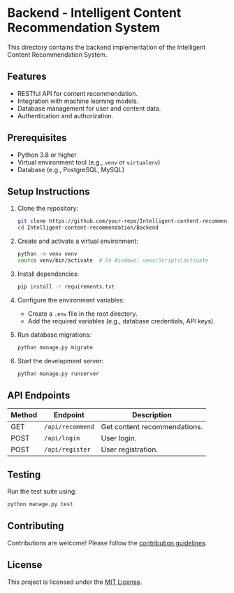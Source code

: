 # Backend - Intelligent Content Recommendation System

This directory contains the backend implementation of the Intelligent Content Recommendation System.

## Features
- RESTful API for content recommendation.
- Integration with machine learning models.
- Database management for user and content data.
- Authentication and authorization.

## Prerequisites
- Python 3.8 or higher
- Virtual environment tool (e.g., `venv` or `virtualenv`)
- Database (e.g., PostgreSQL, MySQL)

## Setup Instructions
1. Clone the repository:
    ```bash
    git clone https://github.com/your-repo/Intelligent-content-recommendation.git
    cd Intelligent-content-recommendation/Backend
    ```

2. Create and activate a virtual environment:
    ```bash
    python -m venv venv
    source venv/bin/activate  # On Windows: venv\Scripts\activate
    ```

3. Install dependencies:
    ```bash
    pip install -r requirements.txt
    ```

4. Configure the environment variables:
    - Create a `.env` file in the root directory.
    - Add the required variables (e.g., database credentials, API keys).

5. Run database migrations:
    ```bash
    python manage.py migrate
    ```

6. Start the development server:
    ```bash
    python manage.py runserver
    ```

## API Endpoints
| Method | Endpoint          | Description                     |
|--------|-------------------|---------------------------------|
| GET    | `/api/recommend`  | Get content recommendations.   |
| POST   | `/api/login`      | User login.                    |
| POST   | `/api/register`   | User registration.             |

## Testing
Run the test suite using:
```bash
python manage.py test
```

## Contributing
Contributions are welcome! Please follow the [contribution guidelines](../CONTRIBUTING.md).

## License
This project is licensed under the [MIT License](../LICENSE).